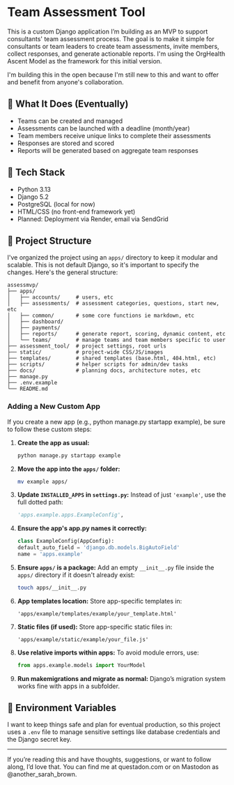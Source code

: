 # Team Assessment Tool

This is a custom Django application I’m building as an MVP to support consultants' team assessment process. The goal is to make it simple for consultants or team leaders to create team assessments, invite members, collect responses, and generate actionable reports. I'm using the OrgHealth Ascent Model as the framework for this initial version.

I'm building this in the open because I'm still new to this and want to offer and benefit from anyone's collaboration. 

## 🧠 What It Does (Eventually)

- Teams can be created and managed
- Assessments can be launched with a deadline (month/year)
- Team members receive unique links to complete their assessments
- Responses are stored and scored
- Reports will be generated based on aggregate team responses

## 🔧 Tech Stack

- Python 3.13
- Django 5.2
- PostgreSQL (local for now)
- HTML/CSS (no front-end framework yet)
- Planned: Deployment via Render, email via SendGrid

## 📁 Project Structure

I've organized the project using an `apps/` directory to keep it modular and scalable. This is not default Django, so it's important to specify the changes. Here's the general structure:

```
assessmvp/
├── apps/
│   ├── accounts/     # users, etc
│   ├── assessments/  # assessment categories, questions, start new, etc
│   ├── common/       # some core functions ie markdown, etc
│   ├── dashboard/    
│   ├── payments/
│   ├── reports/      # generate report, scoring, dynamic content, etc
│   └── teams/        # manage teams and team members specific to user
├── assessment_tool/  # project settings, root urls
├── static/           # project-wide CSS/JS/images
├── templates/        # shared templates (base.html, 404.html, etc)
├── scripts/          # helper scripts for admin/dev tasks
├── docs/             # planning docs, architecture notes, etc
├── manage.py
├── .env.example
└── README.md
```

### Adding a New Custom App

If you create a new app (e.g., python manage.py startapp example), be sure to follow these custom steps:


1. **Create the app as usual:**

   ```bash
   python manage.py startapp example
   ```

2. **Move the app into the `apps/` folder:**

   ```bash
   mv example apps/
   ```

3. **Update `INSTALLED_APPS` in `settings.py`:**
   Instead of just `'example'`, use the full dotted path:

   ```python
   'apps.example.apps.ExampleConfig',
   ```

4. **Ensure the app's app.py names it correctly:**
    ```python
    class ExampleConfig(AppConfig):
    default_auto_field = 'django.db.models.BigAutoField'
    name = 'apps.example'
    ```

5. **Ensure `apps/` is a package:**
   Add an empty `__init__.py` file inside the `apps/` directory if it doesn't already exist:

   ```bash
   touch apps/__init__.py
   ```

6. **App templates location:**
    Store app-specific templates in:

    ```
    'apps/example/templates/example/your_template.html'
    ```

7. **Static files (if used):**
    Store app-specific static files in:

    ```
    'apps/example/static/example/your_file.js'
    ```

8. **Use relative imports within apps:**
    To avoid module errors, use:

    ```python
    from apps.example.models import YourModel
    ```

9.	**Run makemigrations and migrate as normal:**
    Django’s migration system works fine with apps in a subfolder.


## 🔐 Environment Variables

I want to keep things safe and plan for eventual production, so this project uses a `.env` file to manage sensitive settings like database credentials and the Django secret key. 



---

If you’re reading this and have thoughts, suggestions, or want to follow along, I’d love that. You can find me at questadon.com or on Mastodon as @another_sarah_brown.
